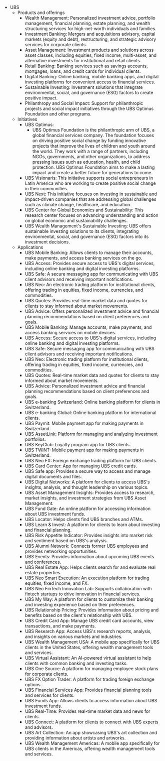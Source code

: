- UBS
  - Products and offerings
    - Wealth Management: Personalized investment advice, portfolio management, financial planning, estate planning, and wealth structuring services for high-net-worth individuals and families.
    - Investment Banking: Mergers and acquisitions advisory, capital markets (equity and debt), restructuring, and strategic advisory services for corporate clients.
    - Asset Management: Investment products and solutions across asset classes, including equities, fixed income, multi-asset, and alternative investments for institutional and retail clients.
    - Retail Banking: Banking services such as savings accounts, mortgages, loans, and credit cards for individual clients.
    - Digital Banking: Online banking, mobile banking apps, and digital investing platforms for convenient access to financial services.
    - Sustainable Investing: Investment solutions that integrate environmental, social, and governance (ESG) factors to create positive impact.
    - Philanthropy and Social Impact: Support for philanthropic projects and social impact initiatives through the UBS Optimus Foundation and other programs.   
  - Initiatives
    - UBS Optimus:
      - UBS Optimus Foundation is the philanthropic arm of UBS, a global financial services company. The foundation focuses on driving positive social change by funding innovative projects that improve the lives of children and youth around the world. They work with a range of partners, including NGOs, governments, and other organizations, to address pressing issues such as education, health, and child protection. UBS Optimus Foundation aims to make a lasting impact and create a better future for generations to come.
    - UBS Visionaris: This initiative supports social entrepreneurs in Latin America who are working to create positive social change in their communities.
    - UBS Next: This initiative focuses on investing in sustainable and impact-driven companies that are addressing global challenges such as climate change, healthcare, and education.
    - UBS Center for Global Economics and Sustainability: This research center focuses on advancing understanding and action on global economic and sustainability challenges.
    - UBS Wealth Management's Sustainable Investing: UBS offers sustainable investing solutions to its clients, integrating environmental, social, and governance (ESG) factors into its investment decisions.
  - Applications
    - UBS Mobile Banking: Allows clients to manage their accounts, make payments, and access banking services on the go.
    - UBS Access: Provides secure access to UBS's digital services, including online banking and digital investing platforms.
    - UBS Safe: A secure messaging app for communicating with UBS client advisors and receiving important notifications.
    - UBS Neo: An electronic trading platform for institutional clients, offering trading in equities, fixed income, currencies, and commodities.
    - UBS Quotes: Provides real-time market data and quotes for clients to stay informed about market movements.
    - UBS Advice: Offers personalized investment advice and financial planning recommendations based on client preferences and goals.
    - UBS Mobile Banking: Manage accounts, make payments, and access banking services on mobile devices.
    - UBS Access: Secure access to UBS's digital services, including online banking and digital investing platforms.
    - UBS Safe: Secure messaging app for communicating with UBS client advisors and receiving important notifications.
    - UBS Neo: Electronic trading platform for institutional clients, offering trading in equities, fixed income, currencies, and commodities.
    - UBS Quotes: Real-time market data and quotes for clients to stay informed about market movements.
    - UBS Advice: Personalized investment advice and financial planning recommendations based on client preferences and goals.
    - UBS e-banking Switzerland: Online banking platform for clients in Switzerland.
    - UBS e-banking Global: Online banking platform for international clients.
    - UBS Paymit: Mobile payment app for making payments in Switzerland.
    - UBS AssetLink: Platform for managing and analyzing investment portfolios.
    - UBS KeyClub: Loyalty program app for UBS clients.
    - UBS TWINT: Mobile payment app for making payments in Switzerland.
    - UBS Neo FX: Foreign exchange trading platform for UBS clients.
    - UBS Card Center: App for managing UBS credit cards.
    - UBS Safe app: Provides a secure way to access and manage digital documents and files.
    - UBS Digital Networks: A platform for clients to access UBS's insights, analysis, and thought leadership on various topics.
    - UBS Asset Management Insights: Provides access to research, market insights, and investment strategies from UBS Asset Management.
    - UBS Fund Gate: An online platform for accessing information about UBS investment funds.
    - UBS Locator: Helps clients find UBS branches and ATMs.
    - UBS Learn & Invest: A platform for clients to learn about investing and financial planning.
    - UBS Risk Appetite Indicator: Provides insights into market risk and sentiment based on UBS's analysis.
    - UBS Alumni Network: Connects former UBS employees and provides networking opportunities.
    - UBS Events: Provides information about upcoming UBS events and conferences.
    - UBS Real Estate App: Helps clients search for and evaluate real estate properties.
    - UBS Neo Smart Execution: An execution platform for trading equities, fixed income, and FX.
    - UBS Neo FinTech Innovation Lab: Supports collaboration with fintech startups to drive innovation in financial services.
    - UBS My Way: A platform for clients to customize their banking and investing experience based on their preferences.
    - UBS Relationship Pricing: Provides information about pricing and benefits based on the client's relationship with UBS.
    - UBS Credit Card App: Manage UBS credit card accounts, view transactions, and make payments.
    - UBS Research App: Access UBS's research reports, analysis, and insights on various markets and industries.
    - UBS Wealth Management USA: A mobile app specifically for UBS clients in the United States, offering wealth management tools and services.
    - UBS Virtual Assistant: An AI-powered virtual assistant to help clients with common banking and investing tasks.
    - UBS One Source: A platform for managing employee stock plans for corporate clients.
    - UBS FX Option Trader: A platform for trading foreign exchange options.
    - UBS Financial Services App: Provides financial planning tools and services for clients.
    - UBS Funds App: Allows clients to access information about UBS investment funds.
    - UBS Real-Time: Provides real-time market data and news for clients.
    - UBS Connect: A platform for clients to connect with UBS experts and advisors.
    - UBS Art Collection: An app showcasing UBS's art collection and providing information about artists and artworks.
    - UBS Wealth Management Americas: A mobile app specifically for UBS clients in the Americas, offering wealth management tools and services.  
